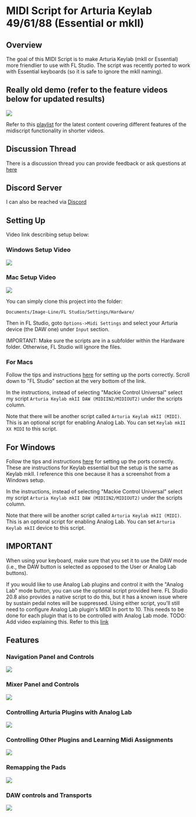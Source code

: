 # MIDI Script for Arturia Keylab 49/61/88 (Essential or mkII)

## Overview
The goal of this MIDI Script is to make Arturia Keylab (mkII or Essential) more friendlier to use with FL Studio. The script was recently ported to work with Essential keyboards (so it is safe to ignore the mkII naming).

## Really old demo (refer to the feature videos below for updated results)
[![](http://img.youtube.com/vi/Ts2SnW9r2fc/0.jpg)](http://www.youtube.com/watch?v=Ts2SnW9r2fc "Old Demo of Script")

Refer to this [playlist](https://youtube.com/playlist?list=PLet-RTUimaMTyzOR9OvTb7-DQWe5RmWY8) for the latest content covering different features of the midiscript functionality in shorter videos.


## Discussion Thread
There is a discussion thread you can provide feedback or ask questions at [here](https://forum.image-line.com/viewtopic.php?f=1994&t=243170)

## Discord Server
I can also be reached via [Discord](https://discord.gg/aqA8rnnTFp)


## Setting Up
Video link describing setup below:

### Windows Setup Video ###
[![](http://img.youtube.com/vi/KUNfQjWnZwc/0.jpg)](http://www.youtube.com/watch?v=KUNfQjWnZwc "Setup instructions for Windows users")

### Mac Setup Video ###
[![](http://img.youtube.com/vi/woxzfQc238s/0.jpg)](http://www.youtube.com/watch?v=woxzfQc238s "Setup instructions for Mac users")

You can simply clone this project into the folder:
``` 
Documents/Image-Line/FL Studio/Settings/Hardware/
```
Then in FL Studio, goto `Options->Midi Settings` and select your Arturia device (the DAW one) under
`Input` section.

IMPORTANT: Make sure the scripts are in a subfolder within the Hardware folder. Otherwise, FL Studio will ignore the
files.

### For Macs ###

Follow the tips and instructions [here](https://support.arturia.com/hc/en-us/articles/4405748362002-KeyLab-MkII-Tips-Tricks) for setting
up the ports correctly.  Scroll down to "FL Studio" section at the very bottom of the link.

In the instructions, instead of selecting "Mackie Control Universal" select my script
`Arturia Keylab mkII DAW (MIDIIN2/MIDIOUT2)` under the scripts column.

Note that there will be another script called `Arturia Keylab mkII (MIDI)`. This is an optional script for enabling
Analog Lab. You can set `Keylab mkII XX MIDI` to this script. 

## For Windows ##
Follow the tips and instructions [here](https://support.arturia.com/hc/en-us/articles/4405741358738-KeyLab-Essential-Tips-Tricks) for
setting up the ports correctly. These are instructions for Keylab essential but the setup is the same as Keylab mkII.
I reference this one because it has a screenshot from a Windows setup.

In the instructions, instead of selecting "Mackie Control Universal" select my script
`Arturia Keylab mkII DAW (MIDIIN2/MIDIOUT2)` under the scripts column.

Note that there will be another script called `Arturia Keylab mkII (MIDI)`. This is an optional script for enabling
Analog Lab. You can set `Arturia Keylab mkII` device to this script. 

## IMPORTANT ##
When using your keyboard, make sure that you set it to use the DAW mode (i.e., the DAW button is selected as opposed to
the User or Analog Lab buttons).

If you would like to use Analog Lab plugins and control it with the "Analog Lab" mode button, you can use the optional
script provided here. FL Studio 20.8 also provides a native script to do this, but it has a known issue where by 
sustain pedal notes will be suppressed. Using either script, you'll still need to configure Analog Lab plugin's MIDI In
port to 10. This needs to be done for each plugin that is to be controlled with Analog Lab mode.
TODO: Add video explaining this. Refer to this [link](https://forum.image-line.com/viewtopic.php?f=100&t=245527&p=1569738#p1566027)

## Features

### Navigation Panel and Controls ###

[![](http://img.youtube.com/vi/4YrnS2aaSkw/0.jpg)](http://www.youtube.com/watch?v=4YrnS2aaSkw "LCD Display and Navigation")

### Mixer Panel and Controls ###

[![](http://img.youtube.com/vi/BjKG9kKLDo0/0.jpg)](http://www.youtube.com/watch?v=BjKG9kKLDo0 "Mixer Panel and Controls")

### Controlling Arturia Plugins with Analog Lab ###

[![](http://img.youtube.com/vi/QtMN1y-Kf_w/0.jpg)](http://www.youtube.com/watch?v=QtMN1y-Kf_w "Analog Lab Mode")

### Controlling Other Plugins and Learning Midi Assignments ###

[![](http://img.youtube.com/vi/4nkRHf5kwT8/0.jpg)](http://www.youtube.com/watch?v=4nkRHf5kwT8 "Controlling plugins")

### Remapping the Pads ###

[![](http://img.youtube.com/vi/wiynzuc7Vqg/0.jpg)](http://www.youtube.com/watch?v=wiynzuc7Vqg "Remapping Pad Buttons")

### DAW controls and Transports ###

[![](http://img.youtube.com/vi/hSm6koiTwVA/0.jpg)](http://www.youtube.com/watch?v=hSm6koiTwVA "DAW controls and transports")

